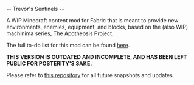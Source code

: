 -- Trevor's Sentinels --

A WIP Minecraft content mod for Fabric that is meant to provide new environments, enemies, equipment, and blocks, based on the (also WIP) machinima series, The Apotheosis Project.

The full to-do list for this mod can be found [here](https://docs.google.com/spreadsheets/d/1c5sLINbiVJCuTPfkUlGqBPXDHgD1FMjA4WVU7gU_SbA).

**THIS VERSION IS OUTDATED AND INCOMPLETE, AND HAS BEEN LEFT PUBLIC FOR POSTERITY'S SAKE.**

Please refer to [this repository](https://github.com/jainen1/Trevors-Sentinels) for all future snapshots and updates.
